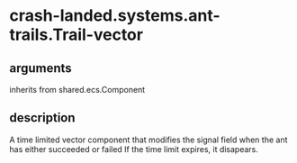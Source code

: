 # crash-landed.systems.ant-trails.Trail-vector

## arguments

inherits from shared.ecs.Component

## description

A time limited vector component that modifies the signal field when the ant has either succeeded or failed
If the time limit expires, it disapears.